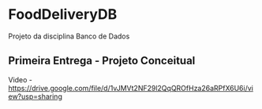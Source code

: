 # FoodDeliveryDB
Projeto da disciplina Banco de Dados

## Primeira Entrega - Projeto Conceitual

Video - https://drive.google.com/file/d/1vJMVt2NF29l2QqQROfHza26aRPfX6U6i/view?usp=sharing
